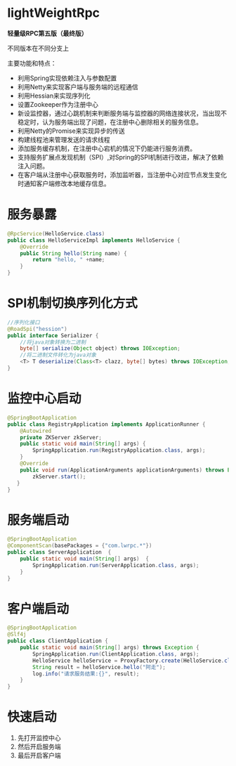# lightWeightRpc
**轻量级RPC第五版（最终版）**

不同版本在不同分支上

主要功能和特点：
- 利用Spring实现依赖注入与参数配置
- 利用Netty来实现客户端与服务端的远程通信
- 利用Hessian来实现序列化
- 设置Zookeeper作为注册中心
- 新设监控器，通过心跳机制来判断服务端与监控器的网络连接状况，当出现不稳定时，认为服务端出现了问题，在注册中心删除相关的服务信息。
- 利用Netty的Promise来实现异步的传送
- 构建线程池来管理发送的请求线程
- 添加服务缓存机制，在注册中心宕机的情况下仍能进行服务消费。
- 支持服务扩展点发现机制（SPI）,对Spring的SPI机制进行改进，解决了依赖注入问题。
- 在客户端从注册中心获取服务时，添加监听器，当注册中心对应节点发生变化时通知客户端修改本地缓存信息。
# 服务暴露
```java
@RpcService(HelloService.class)
public class HelloServiceImpl implements HelloService {
    @Override
    public String hello(String name) {
        return "hello, " +name;
    }
}
```
# SPI机制切换序列化方式
```java
//序列化接口
@RoadSpi("hession")
public interface Serializer {
    //将java对象转换为二进制
    byte[] serialize(Object object) throws IOException;
    //将二进制文件转化为java对象
    <T> T deserialize(Class<T> clazz, byte[] bytes) throws IOException;
}
```
# 监控中心启动
```java
@SpringBootApplication
public class RegistryApplication implements ApplicationRunner {
    @Autowired
    private ZKServer zkServer;
    public static void main(String[] args) {
        SpringApplication.run(RegistryApplication.class, args);
    }
    @Override
    public void run(ApplicationArguments applicationArguments) throws Exception {
        zkServer.start();
   }
}
```
# 服务端启动
```java
@SpringBootApplication
@ComponentScan(basePackages = {"com.lwrpc.*"})
public class ServerApplication  {
    public static void main(String[] args)  {
        SpringApplication.run(ServerApplication.class, args);
    }
}
```
# 客户端启动
```java
@SpringBootApplication
@Slf4j
public class ClientApplication {
    public static void main(String[] args) throws Exception {
        SpringApplication.run(ClientApplication.class, args);
        HelloService helloService = ProxyFactory.create(HelloService.class);
        String result = helloService.hello("阿走");
        log.info("请求服务结果:{}", result);
    }
}
```
# 快速启动
1. 先打开监控中心
2. 然后开启服务端
3. 最后开启客户端
